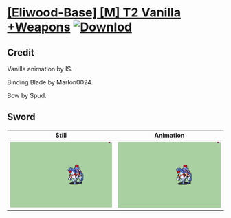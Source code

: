 # [\[Eliwood-Base\] \[M\] T2 Vanilla +Weapons](./) [![Downlod](https://img.shields.io/badge/Download--red?style=social&logo=github)](https://minhaskamal.github.io/DownGit/#/home?url=https://github.com/Klokinator/FE-Repo/tree/main/Battle%20Animations%2FLords%20-%20FE6%2C%20FE7%20Types%2F%5BEliwood-Base%5D%20%5BM%5D%20T2%20Vanilla%20%2BWeapons%2F1.%20Sword%20(Binding%20Blade)%20%7BMarlon0024%7D)

## Credit

Vanilla animation by IS.

Binding Blade by Marlon0024.

Bow by Spud.



## Sword

| Still | Animation |
| :---: | :-------: |
| ![Sword still](./Sword_000.png) | ![Sword animation](./Sword.gif) |
